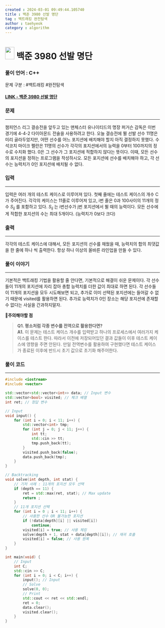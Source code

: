 ```yaml
---
created : 2024-03-01 09:49:44.105740
title : 백준 3980 선발 명단
tag : 백트래킹 완전탐색 
author : taehyeok
category : algorithm
---
```

# <img src="https://d2gd6pc034wcta.cloudfront.net/tier/11.svg" width="30" height="40"> 백준 3980 선발 명단

### 풀이 언어 : C++

문제 구분 : #백트래킹 #완전탐색 
#### [LINK - 백준 3980 선발 명단](https://www.acmicpc.net/problem/3980)

### 문제
<hr>

챔피언스 리그 결승전을 앞두고 있는 맨체스터 유나이티드의 명장 퍼거슨 감독은 이번 경기에 4-4-2 다이아몬드 전술을 사용하려고 한다. 오늘 결승전에 뛸 선발 선수 11명은 미리 골라두었지만, 어떤 선수를 어느 포지션에 배치해야 할지 아직 결정하지 못했다. 수석코치 마이크 펠란은 11명의 선수가 각각의 포지션에서의 능력을 0부터 100까지의 정수로 수치화 했다. 0은 그 선수가 그 포지션에 적합하지 않다는 뜻이다. 이때, 모든 선수의 포지션을 정하는 프로그램을 작성하시오. 모든 포지션에 선수를 배치해야 하고, 각 선수는 능력치가 0인 포지션에 배치될 수 없다.
### 입력
<hr>

입력은 여러 개의 테스트 케이스로 이루어져 있다. 첫째 줄에는 테스트 케이스의 개수 C가 주어진다. 각각의 케이스는 11줄로 이루어져 있고, i번 줄은 0과 100사이의 11개의 정수 $S_{ij}$ 를 포함하고 있다. $S_{ij}$ 는 i번선수가 j번 포지션에서 뛸 때의 능력이다. 모든 선수에게 적합한 포지션의 수는 최대 5개이다. (능력치가 0보다 크다)
### 출력
<hr>

각각의 테스트 케이스에 대해서, 모든 포지션의 선수를 채웠을 때, 능력치의 합의 최댓값을 한 줄에 하나 씩 출력한다. 항상 하나 이상의 올바른 라인업을 만들 수 있다.
### 풀이 이야기
<hr>

기본적은 백트래킹 기법을 활용할 줄 안다면, 기본적으로 해결이 쉬운 문제이다. 각 선수들이 11개의 포지션에 자리 잡아 총합 능력치를 더한 값이 최대로 하면 된다. 각 선수들이 11개의 포지션을 모두 시도해보면 되고, 추가로 이미 선택된 포지션에는 들어갈 수 없기 때문에 visited를 활용하면 된다. 추가로 능력치가 0인 장소는 해당 포지션에 존재할 수 없다는 사실을 간과하지말자.

**🚨주의해야할 점**
>**Q1. 평소처럼 각종 변수를 전역으로 활용한다면?**  
>**A1.** 이 문제는 테스트 케이스 개수를 입력받고 하나의 프로세스에서 여러가지 케이스를 테스트 한다. 따라서 이전에 저장되어있던 결과 값들이 이후 테스트 케이스에 영향을 주면 안된다. 만일 전역변수를 활용하여 구현했다면 테스트 케이스가 종료된 이후에 반드시 초기 값으로 초기화 해주어한다.
### 풀이 코드
<hr>

``` c++
#include <iostream>
#include <vector>

std::vector<std::vector<int>> data; // Input 변수
std::vector<bool> visited; // 체크 배열
int ret; // 정답 변수

// Input
void input() {
	for (int i = 0; i < 11; i++) {
		std::vector<int> tmp;
		for (int j = 0; j < 11; j++) {
			int tt;
			std::cin >> tt;
			tmp.push_back(tt);
		}
		visited.push_back(false);
		data.push_back(tmp);
	}
}

// Backtracking
void solve(int depth, int stat) {
	// 기저 사례 : 11개의 포지션 모두 선택
	if (depth == 11) {
		ret = std::max(ret, stat); // Max update
		return ;
	}
	// 11개 포지션 선택
	for (int i = 0 ; i < 11; i++) {
		// 사용한 선수 OR 불가능한 포지션
		if (!data[depth][i] || visited[i])
			continue;
		visited[i] = true; // 사용 체킹
		solve(depth + 1, stat + data[depth][i]); // 재귀 호출
		visited[i] = false; // 사용 원복
	}
} 

int main(void) {
	// Input
	int C;
	std::cin >> C;
	for (int i = 0; i < C; i++) {
		input(); // Input
		// Solve
		solve(0, 0);
		// Print
		std::cout << ret << std::endl;
		ret = 0;
		data.clear();
		visited.clear();
	}
}
```




